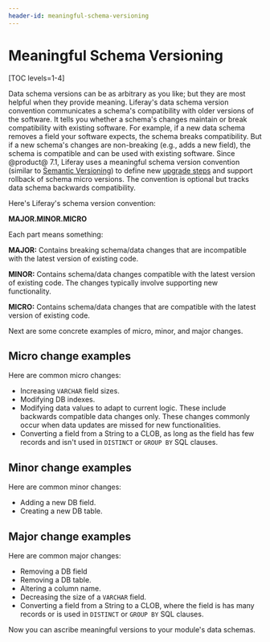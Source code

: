 ```yaml
---
header-id: meaningful-schema-versioning
---
```


# Meaningful Schema Versioning

[TOC levels=1-4]

Data schema versions can be as arbitrary as you like; but they are most helpful
when they provide meaning. Liferay's data schema version convention communicates
a schema's compatibility with older versions of the software. It tells you
whether a schema's changes maintain or break compatibility with existing
software. For example, if a new data schema removes a field your software
expects, the schema breaks compatibility. But if a new schema's changes are
non-breaking (e.g., adds a new field), the schema is compatible and can be used
with existing software. Since @product@ 7.1, Liferay uses a meaningful schema
version convention (similar to [Semantic Versioning](http://semver.org)) to
define new [upgrade steps](/docs/7-1/tutorials/-/knowledge_base/t/creating-an-upgrade-process-for-your-app)
and support rollback of schema micro versions. The convention is optional but
tracks data schema backwards compatibility. 

Here's Liferay's schema version convention:

**MAJOR.MINOR.MICRO**

Each part means something: 

**MAJOR:** Contains breaking schema/data changes that are incompatible with the 
latest version of existing code. 

**MINOR:** Contains schema/data changes compatible with the latest 
version of existing code. The changes typically involve supporting new
functionality. 

**MICRO:** Contains schema/data changes that are compatible with the latest 
version of existing code. 

Next are some concrete examples of micro, minor, and major changes. 

## Micro change examples

Here are common micro changes:

-   Increasing `VARCHAR` field sizes. 
-   Modifying DB indexes. 
-   Modifying data values to adapt to current logic. These include backwards 
    compatible data changes only. These changes commonly occur when data updates
    are missed for new functionalities. 
-   Converting a field from a String to a CLOB, as long as the field has few 
    records and isn't used in `DISTINCT` or `GROUP BY` SQL clauses. 

## Minor change examples

Here are common minor changes:

-   Adding a new DB field.
-   Creating a new DB table. 

## Major change examples

Here are common major changes:

-   Removing a DB field
-   Removing a DB table. 
-   Altering a column name. 
-   Decreasing the size of a `VARCHAR` field. 
-   Converting a field from a String to a CLOB, where the field is has many 
    records or is used in `DISTINCT` or `GROUP BY` SQL clauses. 

Now you can ascribe meaningful versions to your module's data schemas. 
